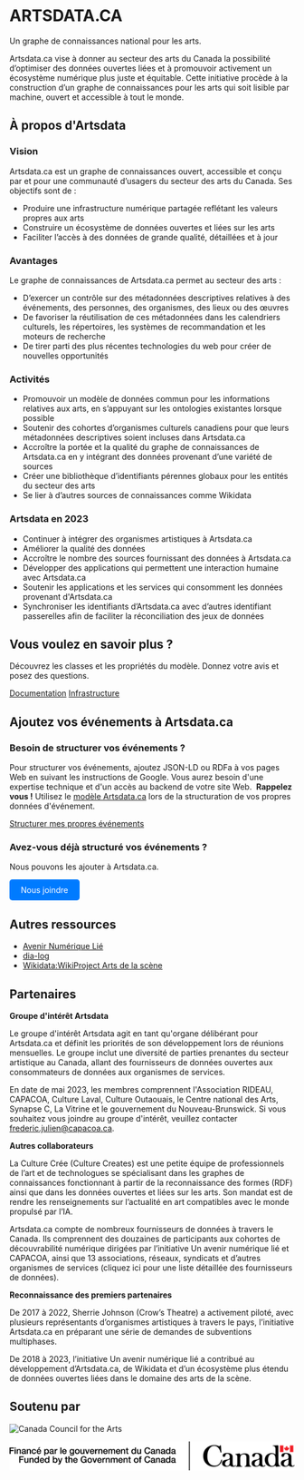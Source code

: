 # ARTSDATA.CA

Un graphe de connaissances national pour les arts.

Artsdata.ca vise à donner au secteur des arts du Canada la possibilité d’optimiser des données ouvertes liées et à promouvoir activement un écosystème numérique plus juste et équitable. Cette initiative procède à la construction d’un graphe de connaissances pour les arts qui soit lisible par machine, ouvert et accessible à tout le monde.

## À propos d'Artsdata

### Vision

Artsdata.ca est un graphe de connaissances ouvert, accessible et conçu par et pour une communauté d’usagers du secteur des arts du Canada. Ses objectifs sont de :

- Produire une infrastructure numérique partagée  reflétant les valeurs propres aux arts
- Construire un écosystème de données ouvertes et liées sur les arts
- Faciliter l’accès à des données de grande qualité, détaillées et à jour

### Avantages

Le graphe de connaissances de Artsdata.ca permet au secteur des arts :

- D’exercer un contrôle sur des métadonnées descriptives relatives à des événements, des personnes, des organismes, des lieux ou des œuvres
- De favoriser la réutilisation de ces métadonnées dans les calendriers culturels, les répertoires, les systèmes de recommandation et les moteurs de recherche
- De tirer parti des plus récentes technologies du web pour créer de nouvelles opportunités

### Activités

- Promouvoir un modèle de données commun pour les informations  relatives aux arts, en s’appuyant sur les ontologies existantes lorsque possible
- Soutenir des cohortes d’organismes culturels canadiens pour que leurs métadonnées descriptives soient incluses dans Artsdata.ca
- Accroître la portée et la qualité du graphe de connaissances de Artsdata.ca en y intégrant des données provenant d’une variété de sources
- Créer une bibliothèque d’identifiants pérennes globaux pour les entités du secteur des arts
- Se lier à d’autres sources de connaissances comme Wikidata

### Artsdata en 2023

- Continuer à intégrer des organismes artistiques à Artsdata.ca
- Améliorer la qualité des données
- Accroître le nombre  des sources fournissant des données à Artsdata.ca
- Développer des applications qui permettent une interaction humaine avec Artsdata.ca
- Soutenir les applications et les services qui consomment les données provenant d'Artsdata.ca
- Synchroniser les identifiants d’Artsdata.ca avec d’autres identifiant passerelles afin de faciliter la réconciliation des jeux de données

## Vous voulez en savoir plus ?

Découvrez les classes et les propriétés du modèle. Donnez votre avis et posez des questions.

[Documentation](https://culturecreates.github.io/artsdata-data-model/)
[Infrastructure](https://culturecreates.github.io/artsdata-data-model/architecture/overview.html)

## Ajoutez vos événements à Artsdata.ca

### Besoin de structurer vos événements ?

Pour structurer vos événements, ajoutez JSON-LD ou RDFa à vos pages Web en suivant les instructions de Google. Vous aurez besoin d'une expertise technique et d'un accès au backend de votre site Web. 
**Rappelez vous !** Utilisez le [modèle Artsdata.ca](https://culturecreates.github.io/artsdata-data-model/) lors de la structuration de vos propres données d'événement.

[Structurer mes propres événements](https://developers.google.com/search/docs/data-types/event?utm_source=devtools)

### Avez-vous déjà structuré vos événements ?

Nous pouvons les ajouter à Artsdata.ca.

<!-- HTML button-like link -->
<a href="mailto:support@culturecreates.com?subject=Participation%20à%20Artsdata.ca&body=Mon%20site%20Web%20contient%20des%20données%20structurées.%20Veuillez%20l'ajouter%20à%20artsdata.ca." style="display: inline-block; padding: 10px 20px; color: white; background-color: #007BFF; text-decoration: none; border-radius: 5px;">Nous joindre</a>


## Autres ressources

- [Avenir Numérique Lié](https://linkeddigitalfuture.ca/fr/accueil/)
- [dia-log](https://dia-log.ca)
- [Wikidata:WikiProject Arts de la scène](https://www.wikidata.org/wiki/Wikidata:WikiProject_Performing_arts/fr)

## Partenaires

**Groupe d'intérêt Artsdata**

Le groupe d'intérêt Artsdata agit en tant qu'organe délibérant pour Artsdata.ca et définit les priorités de son développement lors de réunions mensuelles. Le groupe inclut une diversité de parties prenantes du secteur artistique au Canada, allant des fournisseurs de données ouvertes aux consommateurs de données aux organismes de services.

En date de mai 2023, les membres comprennent l'Association RIDEAU, CAPACOA, Culture Laval, Culture Outaouais, le Centre national des Arts, Synapse C, La Vitrine et le gouvernement du Nouveau-Brunswick. Si vous souhaitez vous joindre au groupe d'intérêt, veuillez contacter frederic.julien@capacoa.ca.

**Autres collaborateurs**

La Culture Crée (Culture Creates) est une petite équipe de professionnels de l’art et de technologues se spécialisant dans les graphes de connaissances fonctionnant à partir de la reconnaissance des formes (RDF) ainsi que dans les données ouvertes et liées sur les arts. Son mandat est de rendre les renseignements sur l’actualité en art compatibles avec le monde propulsé par l’IA.

Artsdata.ca compte de nombreux fournisseurs de données à travers le Canada. Ils comprennent des douzaines de participants aux cohortes de découvrabilité numérique dirigées par l’initiative Un avenir numérique lié et CAPACOA, ainsi que 13 associations, réseaux, syndicats et d’autres organismes de services (cliquez ici pour une liste détaillée des fournisseurs de données).

**Reconnaissance des premiers partenaires**

De 2017 à 2022, Sherrie Johnson (Crow’s Theatre) a activement piloté, avec plusieurs représentants d’organismes artistiques à travers le pays, l’initiative Artsdata.ca en préparant une série de demandes de subventions multiphases.

De 2018 à 2023, l’initiative Un avenir numérique lié a contribué au développement d’Artsdata.ca, de Wikidata et d’un écosystème plus étendu de données ouvertes liées dans le domaine des arts de la scène.

## Soutenu par

![Canada Council for the Arts](https://canadacouncil.ca/-/media/Images/CCA/Design_Elements/Logos/CCFA-logo-full-en.svg?la=en&hash=F297C9D9740B613B144255DF6A5FDE48869615EC)

![Financé par le gouvernement du Canada.](images/2li_FrEn_Wordmark_C.png)